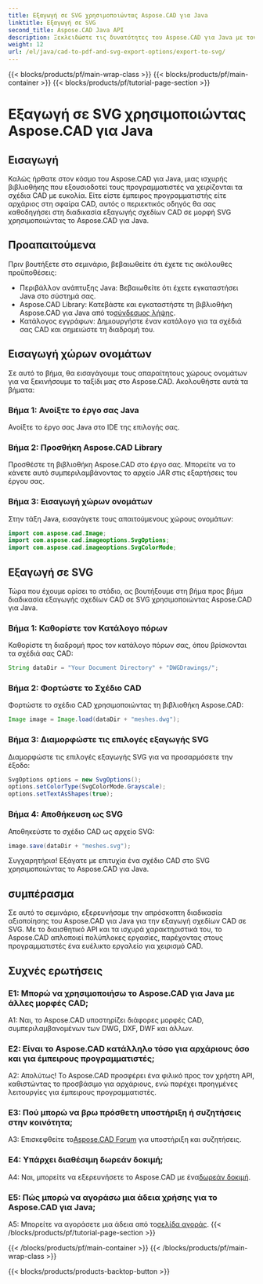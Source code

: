 ```yaml
---
title: Εξαγωγή σε SVG χρησιμοποιώντας Aspose.CAD για Java
linktitle: Εξαγωγή σε SVG
second_title: Aspose.CAD Java API
description: Ξεκλειδώστε τις δυνατότητες του Aspose.CAD για Java με τον βήμα προς βήμα οδηγό μας για την εξαγωγή σχεδίων CAD σε SVG. Μάθετε πώς να εισάγετε χώρους ονομάτων, να διαμορφώνετε επιλογές και να ενσωματώνετε απρόσκοπτα το Aspose.CAD στο έργο σας Java.
weight: 12
url: /el/java/cad-to-pdf-and-svg-export-options/export-to-svg/
---
```


{{< blocks/products/pf/main-wrap-class >}}
{{< blocks/products/pf/main-container >}}
{{< blocks/products/pf/tutorial-page-section >}}

# Εξαγωγή σε SVG χρησιμοποιώντας Aspose.CAD για Java

## Εισαγωγή

Καλώς ήρθατε στον κόσμο του Aspose.CAD για Java, μιας ισχυρής βιβλιοθήκης που εξουσιοδοτεί τους προγραμματιστές να χειρίζονται τα σχέδια CAD με ευκολία. Είτε είστε έμπειρος προγραμματιστής είτε αρχάριος στη σφαίρα CAD, αυτός ο περιεκτικός οδηγός θα σας καθοδηγήσει στη διαδικασία εξαγωγής σχεδίων CAD σε μορφή SVG χρησιμοποιώντας το Aspose.CAD για Java.

## Προαπαιτούμενα

Πριν βουτήξετε στο σεμινάριο, βεβαιωθείτε ότι έχετε τις ακόλουθες προϋποθέσεις:

- Περιβάλλον ανάπτυξης Java: Βεβαιωθείτε ότι έχετε εγκαταστήσει Java στο σύστημά σας.
-  Aspose.CAD Library: Κατεβάστε και εγκαταστήστε τη βιβλιοθήκη Aspose.CAD για Java από το[σύνδεσμος λήψης](https://releases.aspose.com/cad/java/).
- Κατάλογος εγγράφων: Δημιουργήστε έναν κατάλογο για τα σχέδιά σας CAD και σημειώστε τη διαδρομή του.

## Εισαγωγή χώρων ονομάτων

Σε αυτό το βήμα, θα εισαγάγουμε τους απαραίτητους χώρους ονομάτων για να ξεκινήσουμε το ταξίδι μας στο Aspose.CAD. Ακολουθήστε αυτά τα βήματα:

### Βήμα 1: Ανοίξτε το έργο σας Java
Ανοίξτε το έργο σας Java στο IDE της επιλογής σας.

### Βήμα 2: Προσθήκη Aspose.CAD Library
Προσθέστε τη βιβλιοθήκη Aspose.CAD στο έργο σας. Μπορείτε να το κάνετε αυτό συμπεριλαμβάνοντας το αρχείο JAR στις εξαρτήσεις του έργου σας.

### Βήμα 3: Εισαγωγή χώρων ονομάτων
Στην τάξη Java, εισαγάγετε τους απαιτούμενους χώρους ονομάτων:

```java
import com.aspose.cad.Image;
import com.aspose.cad.imageoptions.SvgOptions;
import com.aspose.cad.imageoptions.SvgColorMode;
```

## Εξαγωγή σε SVG

Τώρα που έχουμε ορίσει το στάδιο, ας βουτήξουμε στη βήμα προς βήμα διαδικασία εξαγωγής σχεδίων CAD σε SVG χρησιμοποιώντας Aspose.CAD για Java.

### Βήμα 1: Καθορίστε τον Κατάλογο πόρων

Καθορίστε τη διαδρομή προς τον κατάλογο πόρων σας, όπου βρίσκονται τα σχέδιά σας CAD:

```java
String dataDir = "Your Document Directory" + "DWGDrawings/";
```

### Βήμα 2: Φορτώστε το Σχέδιο CAD

Φορτώστε το σχέδιο CAD χρησιμοποιώντας τη βιβλιοθήκη Aspose.CAD:

```java
Image image = Image.load(dataDir + "meshes.dwg");
```

### Βήμα 3: Διαμορφώστε τις επιλογές εξαγωγής SVG

Διαμορφώστε τις επιλογές εξαγωγής SVG για να προσαρμόσετε την έξοδο:

```java
SvgOptions options = new SvgOptions();
options.setColorType(SvgColorMode.Grayscale);
options.setTextAsShapes(true);
```

### Βήμα 4: Αποθήκευση ως SVG

Αποθηκεύστε το σχέδιο CAD ως αρχείο SVG:

```java
image.save(dataDir + "meshes.svg");
```

Συγχαρητήρια! Εξάγατε με επιτυχία ένα σχέδιο CAD στο SVG χρησιμοποιώντας το Aspose.CAD για Java.

## συμπέρασμα

Σε αυτό το σεμινάριο, εξερευνήσαμε την απρόσκοπτη διαδικασία αξιοποίησης του Aspose.CAD για Java για την εξαγωγή σχεδίων CAD σε SVG. Με το διαισθητικό API και τα ισχυρά χαρακτηριστικά του, το Aspose.CAD απλοποιεί πολύπλοκες εργασίες, παρέχοντας στους προγραμματιστές ένα ευέλικτο εργαλείο για χειρισμό CAD.

## Συχνές ερωτήσεις

### Ε1: Μπορώ να χρησιμοποιήσω το Aspose.CAD για Java με άλλες μορφές CAD;

A1: Ναι, το Aspose.CAD υποστηρίζει διάφορες μορφές CAD, συμπεριλαμβανομένων των DWG, DXF, DWF και άλλων.

### Ε2: Είναι το Aspose.CAD κατάλληλο τόσο για αρχάριους όσο και για έμπειρους προγραμματιστές;

Α2: Απολύτως! Το Aspose.CAD προσφέρει ένα φιλικό προς τον χρήστη API, καθιστώντας το προσβάσιμο για αρχάριους, ενώ παρέχει προηγμένες λειτουργίες για έμπειρους προγραμματιστές.

### Ε3: Πού μπορώ να βρω πρόσθετη υποστήριξη ή συζητήσεις στην κοινότητα;

 A3: Επισκεφθείτε το[Aspose.CAD Forum](https://forum.aspose.com/c/cad/19) για υποστήριξη και συζητήσεις.

### Ε4: Υπάρχει διαθέσιμη δωρεάν δοκιμή;

 A4: Ναι, μπορείτε να εξερευνήσετε το Aspose.CAD με ένα[δωρεάν δοκιμή](https://releases.aspose.com/).

### Ε5: Πώς μπορώ να αγοράσω μια άδεια χρήσης για το Aspose.CAD για Java;

 A5: Μπορείτε να αγοράσετε μια άδεια από το[σελίδα αγοράς](https://purchase.aspose.com/buy).
{{< /blocks/products/pf/tutorial-page-section >}}

{{< /blocks/products/pf/main-container >}}
{{< /blocks/products/pf/main-wrap-class >}}

{{< blocks/products/products-backtop-button >}}
